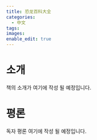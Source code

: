 ```yaml
---
title: 恐龙百科大全
categories:
  - 中文
tags:
images:
enable_edit: true
---
```

# 소개
책의 소개가 여기에 작성 될 예정입니다.

# 평론
독자 평론 여기에 작성 될 예정입니다.
